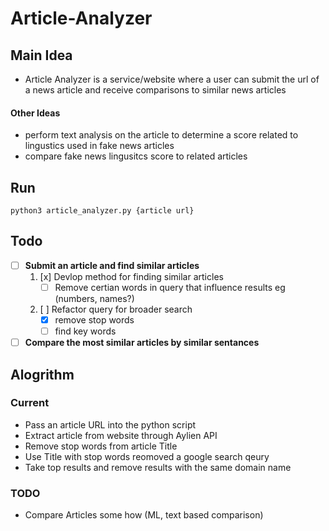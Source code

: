 # Article-Analyzer

## Main Idea

- Article Analyzer is a service/website where a user can submit
 the url of a news article and receive comparisons to similar news 
 articles 

#### Other Ideas
- perform text analysis on the article to determine a score related to lingustics used in fake news articles
- compare fake news lingusitcs score to related articles 

## Run

`python3 article_analyzer.py {article url}`


## Todo

- [ ] **Submit an article and find similar articles**
    1. [x] Devlop method for finding similar articles
        - [ ] Remove certian words in query that influence results eg (numbers,   names?)
    2. [ ] Refactor query for broader search
        - [x] remove stop words
        - [ ] find key words
- [ ] **Compare the most similar articles by similar sentances**

## Alogrithm

### Current 

- Pass an article URL into the python script
- Extract article from website through Aylien API
- Remove stop words from article Title
- Use Title with stop words reomoved a google search qeury
- Take top results and remove results with the same domain name 

### TODO

- Compare Articles some how (ML, text based comparison)

